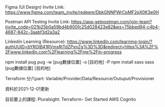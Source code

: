 Figma (UI Design) Invite Link:
https://www.figma.com/team_invite/redeem/DbkGNNPWrCpMF2pX0K3e0H 

Postman API Testing Invite Link:
https://app.getpostman.com/join-team?invite_code=021b25b0a59bd4b900fc25d028423e82&ws=75bbed94-c4b4-4687-842c-3aabf3d2a3a2

Linkedin Learning (Resource):
https://www.linkedin.com/learning-login/?authUUID=bYROlB41RVmsRlTdZPxnZg%3D%3D&redirect=https%3A%2F%2Fwww.linkedin.com%2Flearning%2Fme%2Fin-progress


npm install pug
pug -w [pug數據位置] -o [目的地] -P
npm install sass
sass [pug數據位置] [目的地]

Terraform 分六part: Variable/Provider/Data/Resource/Outuput/Provisioner

資料於2021-12-01更新

目前要上的課程:
    Pluralsight:
    Terraform- Get Started
    AWS Cognito